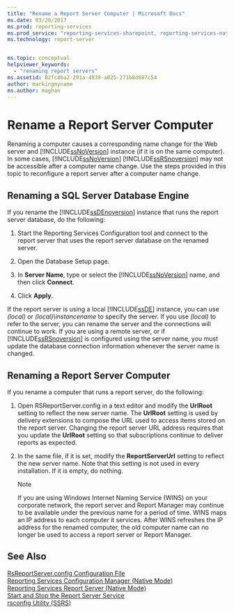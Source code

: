 ```yaml
---
title: "Rename a Report Server Computer | Microsoft Docs"
ms.date: 03/20/2017
ms.prod: reporting-services
ms.prod_service: "reporting-services-sharepoint, reporting-services-native"
ms.technology: report-server


ms.topic: conceptual
helpviewer_keywords: 
  - "renaming report servers"
ms.assetid: 82fc4ba2-291a-4939-a025-271b8d687c54
author: markingmyname
ms.author: maghan
---
```

# Rename a Report Server Computer
  Renaming a computer causes a corresponding name change for the Web server and [!INCLUDE[ssNoVersion](../../includes/ssnoversion-md.md)] instance (if it is on the same computer). In some cases, [!INCLUDE[ssNoVersion](../../includes/ssnoversion-md.md)] [!INCLUDE[ssRSnoversion](../../includes/ssrsnoversion-md.md)] may not be accessible after a computer name change. Use the steps provided in this topic to reconfigure a report server after a computer name change.  
  
## Renaming a SQL Server Database Engine  
 If you rename the  [!INCLUDE[ssDEnoversion](../../includes/ssdenoversion-md.md)] instance that runs the report server database, do the following:  
  
1.  Start the Reporting Services Configuration tool and connect to the report server that uses the report server database on the renamed server.  
  
2.  Open the Database Setup page.  
  
3.  In **Server Name**, type or select the [!INCLUDE[ssNoVersion](../../includes/ssnoversion-md.md)] name, and then click **Connect**.  
  
4.  Click **Apply**.  
  
 If the report server is using a local [!INCLUDE[ssDE](../../includes/ssde-md.md)] instance, you can use *(local)* or *(local)\instancename* to specify the server. If you use *(local)* to refer to the server, you can rename the server and the connections will continue to work. If you are using a remote server, or if [!INCLUDE[ssRSnoversion](../../includes/ssrsnoversion-md.md)] is configured using the server name, you must update the database connection information whenever the server name is changed.  
  
## Renaming a Report Server Computer  
 If you rename a computer that runs a report server, do the following:  
  
1.  Open RSReportServer.config in a text editor and modify the **UrlRoot** setting to reflect the new server name. The **UrlRoot** setting is used by delivery extensions to compose the URL used to access items stored on the report server. Changing the report server URL address requires that you update the **UrlRoot** setting so that subscriptions continue to deliver reports as expected.  
  
2.  In the same file, if it is set, modify the **ReportServerUrl** setting to reflect the new server name. Note that this setting is not used in every installation. If it is empty, do nothing.  
  
    > [!NOTE]  
    >  If you are using Windows Internet Naming Service (WINS) on your corporate network, the report server and Report Manager may continue to be available under the previous name for a period of time. WINS maps an IP address to each computer it services. After WINS refreshes the IP address for the renamed computer, the old computer name can no longer be used to access a report server or Report Manager.  
  
## See Also  
 [RsReportServer.config Configuration File](../../reporting-services/report-server/rsreportserver-config-configuration-file.md)   
 [Reporting Services Configuration Manager &#40;Native Mode&#41;](../../reporting-services/install-windows/reporting-services-configuration-manager-native-mode.md)   
 [Reporting Services Report Server &#40;Native Mode&#41;](../../reporting-services/report-server/reporting-services-report-server-native-mode.md)   
 [Start and Stop the Report Server Service](../../reporting-services/report-server/start-and-stop-the-report-server-service.md)   
 [rsconfig Utility &#40;SSRS&#41;](../../reporting-services/tools/rsconfig-utility-ssrs.md)  
  
  
